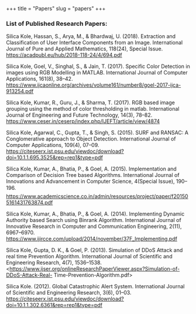 +++
title = "Papers"
slug = "papers"
+++

### List of Published Research Papers:

Silica Kole, Hassan, S., Arya, M., & Bhardwaj, U. (2018). Extraction and Classification of User Interface Components from an Image. International Journal of Pure and Applied Mathematics, 118(24), Special Issue.
<https://acadpubl.eu/hub/2018-118-24/4/694.pdf>


Silica Kole, Goel, V., Singhal, S., & Jain, T. (2017). Specific Color Detection in images using RGB Modelling in MATLAB. International Journal of Computer Applications, 161(8), 38–42.
<https://www.ijcaonline.org/archives/volume161/number8/goel-2017-ijca-913254.pdf>


Silica Kole, Kumar, R., Guru, J., & Sharma, T. (2017). RGB based image grouping using the method of color thresholding in matlab. International Journal of Engineering and Future Technology, 14(3), 78–82.
<https://www.ceser.in/ceserp/index.php/IJEFT/article/view/4874>


Silica Kole, Agarwal, C., Gupta, T., & Singh, S. (2015). SURF and RANSAC: A Conglomerative approach to Object Detection. International Journal of Computer Applications, 109(4), 07–09.
<https://citeseerx.ist.psu.edu/viewdoc/download?doi=10.1.1.695.3525&rep=rep1&type=pdf>


Silica Kole, Kumar, A., Bhatia, P., & Goel, A. (2015). Implementation and Comparison of Decision Tree based Algorithms. International Journal of Innovations and Advancement in Computer Science, 4(Special Issue), 190–196.  
<https://www.academicscience.co.in/admin/resources/project/paper/f201505161431763874.pdf>


Silica Kole, Kumar, A., Bhatia, P., & Goel, A. (2014). Implementing Dynamic Authority based Search using Binrank Algorithm. International Journal of Innovative Research in Computer and Communication Engineering, 2(11), 6967–6970.
<https://www.ijircce.com/upload/2014/november/37F_Implementing.pdf>


Silica Kole, Gupta, D. K., & Goel, P. (2013). Simulation of DDoS Attack and real time Prevention Algorithm. International Journal of Scientific and Engineering Research, 4(7), 1536–1538.
<https://www.ijser.org/onlineResearchPaperViewer.aspx?Simulation-of-DDoS-Attack-Real- Time-Prevention-Algorithm.pdf>


Silica Kole. (2012). Global Catastrophic Alert System. International Journal of Scientific and Engineering Research, 3(6), 01–03.
<https://citeseerx.ist.psu.edu/viewdoc/download?doi=10.1.1.302.6361&rep=rep1&type=pdf>
